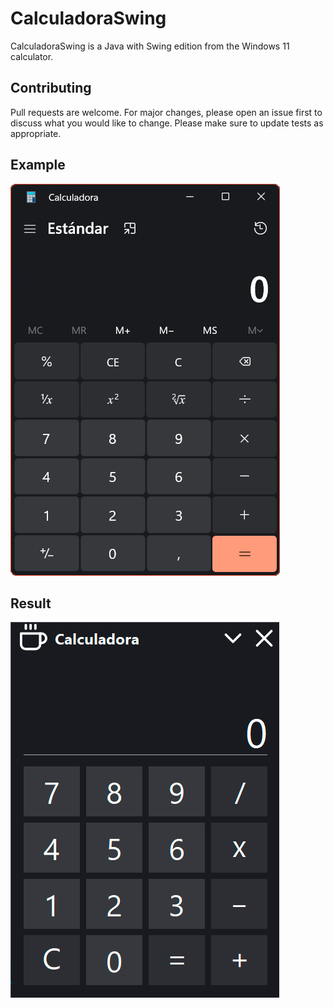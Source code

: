 # CalculadoraSwing

CalculadoraSwing is a Java with Swing edition from the Windows 11 calculator.

## Contributing

Pull requests are welcome. For major changes, please open an issue first
to discuss what you would like to change.
Please make sure to update tests as appropriate.

## Example
![alt text](https://github.com/estebanfern/CalculadoraSwing/blob/main/example.png?raw=true)

## Result
![alt text](https://github.com/estebanfern/CalculadoraSwing/blob/main/result.png?raw=true)

